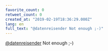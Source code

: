 ```yaml
---
favorite_count: 0
retweet_count: 0
created_at: "2019-02-19T18:36:29.000Z"
lang: en
full_text: "@datenreisender Not enough ;-)"
---
```


[@datenreisender](https://twitter.com/datenreisender) Not enough ;-)
